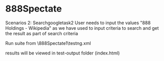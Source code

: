 # 888Spectate

Scenarios 2:  Searchgoogletask2  User needs to input the values "888 Holdings - Wikipedia" as we have used to input criteria to search
 and get the result as part of search criteria 

Run suite from \888Spectate1\testng.xml

results will be viewed in test-output folder (index.html)
